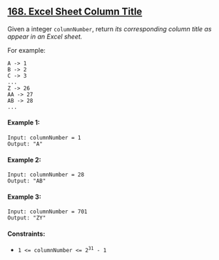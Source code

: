 ## [168. Excel Sheet Column Title](https://leetcode.com/problems/excel-sheet-column-title/)

Given a integer `columnNumber`, return _its corresponding column title as appear in an Excel sheet._

For example:

```text
A -> 1
B -> 2
C -> 3
...
Z -> 26
AA -> 27
AB -> 28
...
```

#### Example 1:

```text
Input: columnNumber = 1
Output: "A"
```

#### Example 2:

```text
Input: columnNumber = 28
Output: "AB"
```

#### Example 3:

```text
Input: columnNumber = 701
Output: "ZY"
```

#### Constraints:

-   <code>1 <= columnNumber <= 2<sup>31</sup> - 1</code>
